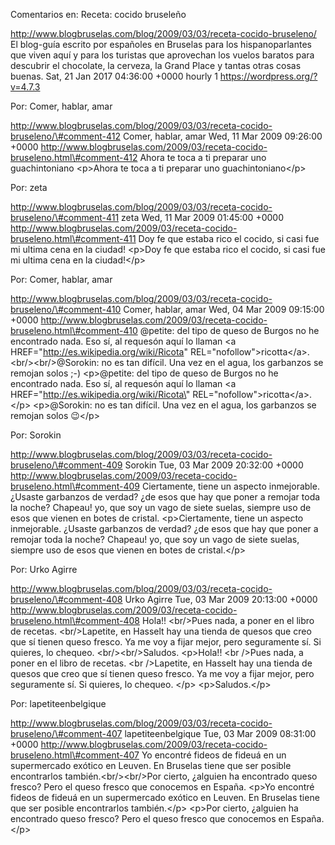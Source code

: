 Comentarios en: Receta: cocido bruseleño

http://www.blogbruselas.com/blog/2009/03/03/receta-cocido-bruseleno/ El
blog-guía escrito por españoles en Bruselas para los hispanoparlantes
que viven aquí y para los turistas que aprovechan los vuelos baratos
para descubrir el chocolate, la cerveza, la Grand Place y tantas otras
cosas buenas. Sat, 21 Jan 2017 04:36:00 +0000 hourly 1
https://wordpress.org/?v=4.7.3

Por: Comer, hablar, amar

http://www.blogbruselas.com/blog/2009/03/03/receta-cocido-bruseleno/\#comment-412
Comer, hablar, amar Wed, 11 Mar 2009 09:26:00 +0000
http://www.blogbruselas.com/2009/03/receta-cocido-bruseleno.html\#comment-412
Ahora te toca a ti preparar uno guachintoniano \<p\>Ahora te toca a ti
preparar uno guachintoniano\</p\>

Por: zeta

http://www.blogbruselas.com/blog/2009/03/03/receta-cocido-bruseleno/\#comment-411
zeta Wed, 11 Mar 2009 01:45:00 +0000
http://www.blogbruselas.com/2009/03/receta-cocido-bruseleno.html\#comment-411
Doy fe que estaba rico el cocido, si casi fue mi ultima cena en la
ciudad! \<p\>Doy fe que estaba rico el cocido, si casi fue mi ultima
cena en la ciudad!\</p\>

Por: Comer, hablar, amar

http://www.blogbruselas.com/blog/2009/03/03/receta-cocido-bruseleno/\#comment-410
Comer, hablar, amar Wed, 04 Mar 2009 09:15:00 +0000
http://www.blogbruselas.com/2009/03/receta-cocido-bruseleno.html\#comment-410
\@petite: del tipo de queso de Burgos no he encontrado nada. Eso sí, al
requesón aquí lo llaman &lt;a
HREF=&quot;http://es.wikipedia.org/wiki/Ricota&quot;
REL=&quot;nofollow&quot;&gt;ricotta&lt;/a&gt;.&lt;br/&gt;&lt;br/&gt;\@Sorokin:
no es tan difícil. Una vez en el agua, los garbanzos se remojan solos
;-) \<p\>\@petite: del tipo de queso de Burgos no he encontrado nada.
Eso sí, al requesón aquí lo llaman \<a
HREF=\"http://es.wikipedia.org/wiki/Ricota\"
REL=\"nofollow\"\>ricotta\</a\>.\</p\> \<p\>\@Sorokin: no es tan
difícil. Una vez en el agua, los garbanzos se remojan solos 😉\</p\>

Por: Sorokin

http://www.blogbruselas.com/blog/2009/03/03/receta-cocido-bruseleno/\#comment-409
Sorokin Tue, 03 Mar 2009 20:32:00 +0000
http://www.blogbruselas.com/2009/03/receta-cocido-bruseleno.html\#comment-409
Ciertamente, tiene un aspecto inmejorable. ¿Usaste garbanzos de verdad?
¿de esos que hay que poner a remojar toda la noche? Chapeau! yo, que soy
un vago de siete suelas, siempre uso de esos que vienen en botes de
cristal. \<p\>Ciertamente, tiene un aspecto inmejorable. ¿Usaste
garbanzos de verdad? ¿de esos que hay que poner a remojar toda la noche?
Chapeau! yo, que soy un vago de siete suelas, siempre uso de esos que
vienen en botes de cristal.\</p\>

Por: Urko Agirre

http://www.blogbruselas.com/blog/2009/03/03/receta-cocido-bruseleno/\#comment-408
Urko Agirre Tue, 03 Mar 2009 20:13:00 +0000
http://www.blogbruselas.com/2009/03/receta-cocido-bruseleno.html\#comment-408
Hola!! &lt;br/&gt;Pues nada, a poner en el libro de recetas.
&lt;br/&gt;Lapetite, en Hasselt hay una tienda de quesos que creo que sí
tienen queso fresco. Ya me voy a fijar mejor, pero seguramente sí. Si
quieres, lo chequeo. &lt;br/&gt;&lt;br/&gt;Saludos. \<p\>Hola!! \<br
/\>Pues nada, a poner en el libro de recetas. \<br /\>Lapetite, en
Hasselt hay una tienda de quesos que creo que sí tienen queso fresco. Ya
me voy a fijar mejor, pero seguramente sí. Si quieres, lo chequeo.
\</p\> \<p\>Saludos.\</p\>

Por: lapetiteenbelgique

http://www.blogbruselas.com/blog/2009/03/03/receta-cocido-bruseleno/\#comment-407
lapetiteenbelgique Tue, 03 Mar 2009 08:31:00 +0000
http://www.blogbruselas.com/2009/03/receta-cocido-bruseleno.html\#comment-407
Yo encontré fideos de fideuá en un supermercado exótico en Leuven. En
Bruselas tiene que ser posible encontrarlos
también.&lt;br/&gt;&lt;br/&gt;Por cierto, ¿alguien ha encontrado queso
fresco? Pero el queso fresco que conocemos en España. \<p\>Yo encontré
fideos de fideuá en un supermercado exótico en Leuven. En Bruselas tiene
que ser posible encontrarlos también.\</p\> \<p\>Por cierto, ¿alguien ha
encontrado queso fresco? Pero el queso fresco que conocemos en
España.\</p\>
